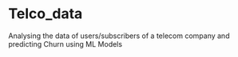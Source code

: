 # Telco_data
Analysing the data of users/subscribers of a telecom company and predicting Churn using ML Models
